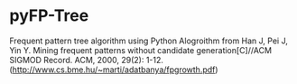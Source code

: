 pyFP-Tree
=========

Frequent pattern tree algorithm using Python
Alogroithm from Han J, Pei J, Yin Y. Mining frequent patterns without candidate generation[C]//ACM SIGMOD Record. ACM, 2000, 29(2): 1-12.  (http://www.cs.bme.hu/~marti/adatbanya/fpgrowth.pdf)

